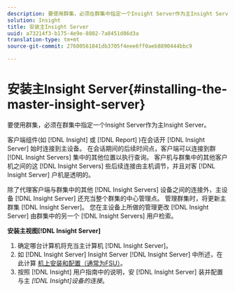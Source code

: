 ```yaml
---
description: 要使用群集，必须在群集中指定一个Insight Server作为主Insight Server。
solution: Insight
title: 安装主Insight Server
uuid: a73214f3-b175-4e9e-8802-7a8451d86d3a
translation-type: tm+mt
source-git-commit: 27600561841db3705f4eee6ff0aeb8890444bbc9

---
```



# 安装主Insight Server{#installing-the-master-insight-server}

要使用群集，必须在群集中指定一个Insight Server作为主Insight Server。

客户端组件(如 [!DNL Insight] 或 [!DNL Report] )在会话开 [!DNL Insight Server] 始时连接到主设备。 在会话期间的后续时间点，客户端可以连接到群 [!DNL Insight Servers] 集中的其他位置以执行查询。 客户机与群集中的其他客户机之间的这 [!DNL Insight Servers] 些后续连接由主机调节，并且对客 [!DNL Insight Server] 户机是透明的。

除了代理客户端与群集中的其他 [!DNL Insight Servers] 设备之间的连接外，主设备 [!DNL Insight Server] 还充当整个群集的中心管理点。 管理群集时，将更新主群集 [!DNL Insight Server]。 您在主设备上所做的管理更改 [!DNL Insight Server] 由群集中的另一个 [!DNL Insight Servers] 用户检索。

**安装主视图[!DNL Insight Server]**

1. 确定哪台计算机将充当主计算机 [!DNL Insight Server]。
1. 如 [!DNL Insight Server] Insight Server [!DNL Insight Server] 中所述，在此计算 [机上安装和配置（通常为FSU）](../../../../../../home/c-inst-svr/c-msr-server/c-msr-server.md)。
1. 按照 [!DNL Insight] 用户指南中的说明，安 [!DNL Insight Server] 装并配置与主 *[!DNL Insight]设备的连接&#x200B;*。
